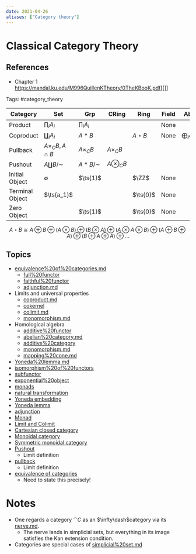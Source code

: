 ```yaml
---
date: 2021-04-26
aliases: ["Category theory"]
---
```


# Classical Category Theory

## References
- Chapter 1 https://mandal.ku.edu/M996QuillenKTheory/0TheKBooK.pdf[[]]

Tags:
#category_theory


| Category        | Set                     | Grp             | CRing          | Ring        | Field | Ab                | $\Vect_k$         | R-Mod             | $R\dash$cAlg       | Sch         | Top               | $\Top_*$     |
| --------------- | ----------------------- | --------------- | -------------- | ----------- | ----- | ----------------- | ----------------- | ----------------- | ------------------ | ----------- | ----------------- | ------------ |
| Product         | $\prod_i A_i$           | $\prod_i A_i$   |                |             | None  |                   |                   | $\prod_i A_i$     |                    |             | $\prod_i A_i$     |              |
| Coproduct       | $\coprod_i A_i$         | $A\ast B$       |                | $A\star B$  | None  | $\bigoplus_i A_i$ | $\bigoplus_i A_i$ | $\bigoplus_i A_i$ | $\bigotimes_i A_i$ |             | $\coprod A_i$     | $\vee_i A_i$ |
| Pullback        | $A\times_C B, A \cap B$ | $A\times_C B$   | $A\times_C B$  |             |       |                   |                   | $A\times_C B$     |                    |             |                   |              |
| Pushout         | $A \coprod B/\sim$      | $A \ast B/\sim$ | $A\otimes_C B$ |             |       |                   |                   |                   |                    |             | $A \coprod_{f} B$ |              |
| Initial Object  | $\emptyset$             | $\ts{1}$        |                | $\ZZ$       | None  |                   |                   | $\ts{1}$          |                    | $\spec(0)$  | $\emptyset$       |              |
| Terminal Object | $\ts{a_1}$              |                 |                | $\ts{0}$    | None  |                   |                   |                   |                    | $\spec \ZZ$ | $\pt$             |              |
| Zero Object     |                         | $\ts{1}$        |                | $\ts{0}$    | None  |                   |                   |                   |                    |             |                   |              |

$$
A\star B \cong A \oplus B \oplus (A \otimes B) \oplus (B \otimes A) \oplus (A \otimes A \otimes B) \oplus (A \oplus B \oplus A) \oplus (B \oplus A \oplus A) \oplus ...
$$

## Topics

- [equivalence%20of%20categories.md](equivalence%20of%20categories.md)
	- [full%20functor](full%20functor)
	- [faithful%20functor](faithful%20functor)
	- [adjunction.md](adjunction.md)
- Limits and universal properties
	- [coproduct.md](coproduct.md)
	- [cokernel](cokernel)
	- [colimit.md](colimit.md)
	- [monomorphism.md](monomorphism.md)
- Homological algebra
	- [additive%20functor](additive%20functor)
	- [abelian%20category.md](abelian%20category.md)
	- [additive%20category](additive%20category)
	- [monomorphism.md](monomorphism.md)
	- [mapping%20cone.md](mapping%20cone.md)
- [Yoneda%20lemma.md](Yoneda%20lemma.md)
- [isomorphism%20of%20functors](isomorphism%20of%20functors)
- [subfunctor](subfunctor)
- [exponential%20object](exponential%20object)
- [monads](monads)
- [natural transformation](natural%20transformation.md)
- [Yoneda embedding](Yoneda%20embedding)
- [Yoneda lemma](Yoneda%20lemma.md)
- [adjunction](adjunction.md)
- [Monad](Monad)
- [Limit and Colimit](Limit%20and%20Colimit)
- [Cartesian closed category](Cartesian%20closed%20category)
- [Monoidal category](Monoidal%20category.md)
- [Symmetric monoidal category](Symmetric%20monoidal%20category.md)
- [Pushout](Pushout)
	- Limit definition
- [pullback](pullback.md)
	- Limit definition
- [equivalence of categories](equivalence%20of%20categories.md)
	- Need to state this precisely!
	
# Notes

- One regards a category $\cat C$ as an $\infty\dash$category via its [nerve.md](nerve.md).
	- The nerve lands in simplicial sets, but everything in its image satisfies the Kan extension condition.
- Categories are special cases of [simplicial%20set.md](simplicial%20set.md)